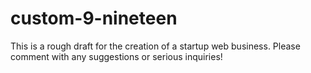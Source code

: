 # custom-9-nineteen
This is a rough draft for the creation of a startup web business. Please comment with any suggestions or serious inquiries!
